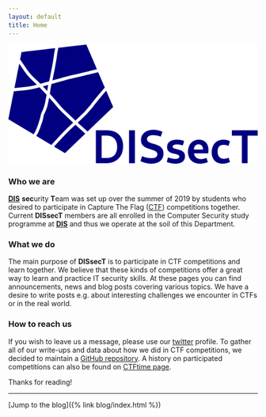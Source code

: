 ```yaml
---
layout: default
title: Home
---
```


<img class="logo" src="/assets/images/logo.png"/>

### Who we are

[**DIS**](https://www.fit.cvut.cz/en/dis) **sec**urity **T**eam was set up over the summer of 2019 by students who desired to participate in Capture The Flag ([CTF](https://medium.com/@DRX_Sicher/ctf-explained-6c7d4417305e)) competitions together. Current **DISsecT** members are all enrolled in the Computer Security study programme at [**DIS**](https://www.fit.cvut.cz/en/dis) and thus we operate at the soil of this Department.

### What we do

The main purpose of **DISsecT** is to participate in CTF competitions and learn together. We believe that these kinds of competitions offer a great way to learn and practice IT security skills. At these pages you can find announcements, news and blog posts covering various topics. We have a desire to write posts e.g. about interesting challenges we encounter in CTFs or in the real world.

### How to reach us

If you wish to leave us a message, please use our [twitter](https://https://twitter.com/DissectC) profile.
To gather all of our write-ups and data about how we did in CTF competitions, we decided to maintain a [GitHub repository](https://github.com/dissect-ctu/ctfs).
A history on participated competitions can also be found on [CTFtime page](https://ctftime.org/team/80103).

Thanks for reading!

---

<i class="fa fa-pencil"></i> [Jump to the blog]({% link blog/index.html %})

